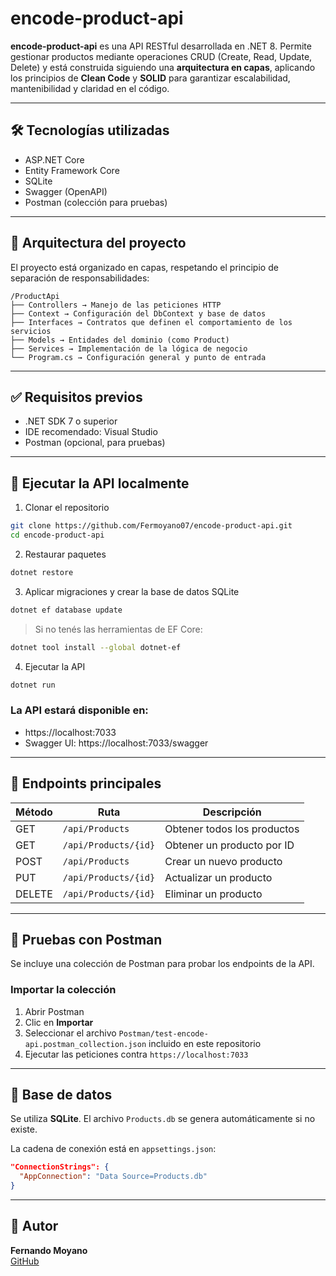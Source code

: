 # encode-product-api

**encode-product-api** es una API RESTful desarrollada en .NET 8. Permite gestionar productos mediante operaciones CRUD (Create, Read, Update, Delete) y está construida siguiendo una **arquitectura en capas**, aplicando los principios de **Clean Code** y **SOLID** para garantizar escalabilidad, mantenibilidad y claridad en el código.

---

## 🛠️ Tecnologías utilizadas

- ASP.NET Core
- Entity Framework Core
- SQLite
- Swagger (OpenAPI)
- Postman (colección para pruebas)

---

## 📐 Arquitectura del proyecto

El proyecto está organizado en capas, respetando el principio de separación de responsabilidades:
```
/ProductApi 
├── Controllers → Manejo de las peticiones HTTP
├── Context → Configuración del DbContext y base de datos
├── Interfaces → Contratos que definen el comportamiento de los servicios
├── Models → Entidades del dominio (como Product)
├── Services → Implementación de la lógica de negocio
└── Program.cs → Configuración general y punto de entrada
``` 

---

## ✅ Requisitos previos

- .NET SDK 7 o superior
- IDE recomendado: Visual Studio
- Postman (opcional, para pruebas)

---

## 🚀 Ejecutar la API localmente

1. Clonar el repositorio

```bash
git clone https://github.com/Fermoyano07/encode-product-api.git
cd encode-product-api
```

2. Restaurar paquetes

```bash
dotnet restore
```

3. Aplicar migraciones y crear la base de datos SQLite

```bash
dotnet ef database update
```

> Si no tenés las herramientas de EF Core:
```bash
dotnet tool install --global dotnet-ef
```

4. Ejecutar la API

```bash
dotnet run
```

### La API estará disponible en:
- https://localhost:7033  
- Swagger UI: https://localhost:7033/swagger

---

## 📌 Endpoints principales

| Método | Ruta                     | Descripción              |
|--------|--------------------------|--------------------------|
| GET    | `/api/Products`         | Obtener todos los productos |
| GET    | `/api/Products/{id}`    | Obtener un producto por ID |
| POST   | `/api/Products`         | Crear un nuevo producto     |
| PUT    | `/api/Products/{id}`    | Actualizar un producto      |
| DELETE | `/api/Products/{id}`    | Eliminar un producto        |

---

## 🧪 Pruebas con Postman

Se incluye una colección de Postman para probar los endpoints de la API.

### Importar la colección

1. Abrir Postman  
2. Clic en **Importar**  
3. Seleccionar el archivo `Postman/test-encode-api.postman_collection.json` incluido en este repositorio  
4. Ejecutar las peticiones contra `https://localhost:7033`

---

## 💾 Base de datos

Se utiliza **SQLite**. El archivo `Products.db` se genera automáticamente si no existe.

La cadena de conexión está en `appsettings.json`:

```json
"ConnectionStrings": {
  "AppConnection": "Data Source=Products.db"
}
```

---

## 👤 Autor

**Fernando Moyano**  
[GitHub](https://github.com/Fermoyano07)
